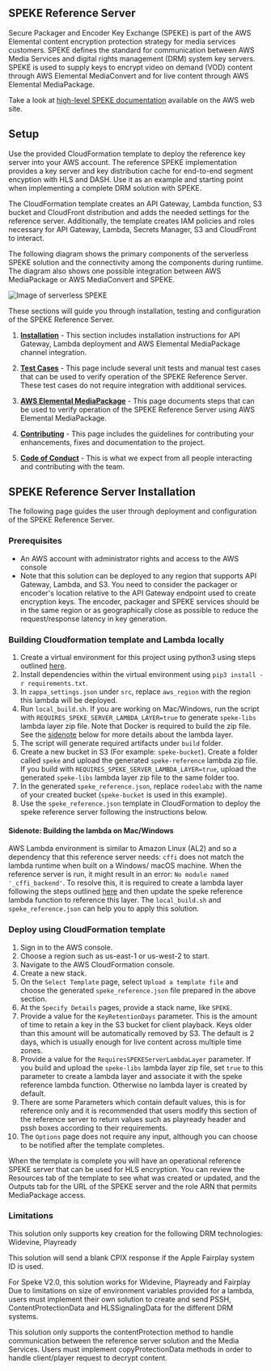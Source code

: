 ## SPEKE Reference Server

Secure Packager and Encoder Key Exchange (SPEKE) is part of the AWS Elemental content encryption protection strategy for media services customers. SPEKE defines the standard for communication between AWS Media Services and digital rights management (DRM) system key servers. SPEKE is used to supply keys to encrypt video on demand (VOD) content through AWS Elemental MediaConvert and for live content through AWS Elemental MediaPackage.

Take a look at [high-level SPEKE documentation](https://docs.aws.amazon.com/speke/latest/documentation/what-is-speke.html) available on the AWS web site.


## Setup

Use the provided CloudFormation template to deploy the reference key server into your AWS account. The reference SPEKE implementation provides a key server and key distribution cache for end-to-end segment encyption with HLS and DASH. Use it as an example and starting point when implementing a complete DRM solution with SPEKE.

The CloudFormation template creates an API Gateway, Lambda function, S3 bucket and CloudFront distribution and adds the needed settings for the reference server. Additionally, the template creates IAM policies and roles necessary for API Gateway, Lambda, Secrets Manager, S3 and CloudFront to interact.

The following diagram shows the primary components of the serverless SPEKE solution and the connectivity among the components during runtime. The diagram also shows one possible integration between AWS MediaPackage or AWS MediaConvert and SPEKE.

![Image of serverless SPEKE](images/speke-reference.png)


These sections will guide you through installation, testing and configuration of the SPEKE Reference Server.

1. [**Installation**](#speke-reference-server-installation) - This section includes installation instructions for API Gateway, Lambda deployment and AWS Elemental MediaPackage channel integration.

2. [**Test Cases**](tests/README.md) - This page include several unit tests and manual test cases that can be used to verify operation of the SPEKE Reference Server. These test cases do not require integration with additional services.

3. [**AWS Elemental MediaPackage**](MEDIAPACKAGE_CONFIG.md) - This page documents steps that can be used to verify operation of the SPEKE Reference Server using AWS Elemental MediaPackage.

4. [**Contributing**](CONTRIBUTING.md) - This page includes the guidelines for contributing your enhancements, fixes and documentation to the project.

5. [**Code of Conduct**](CODE_OF_CONDUCT.md) - This is what we expect from all people interacting and contributing with the team.



## SPEKE Reference Server Installation

The following page guides the user through deployment and configuration of the SPEKE Reference Server.

### Prerequisites

- An AWS account with administrator rights and access to the AWS console
- Note that this solution can be deployed to any region that supports API Gateway, Lambda, and S3. You need to consider the packager or encoder's location relative to the API Gateway endpoint used to create encryption keys. The encoder, packager and SPEKE services should be in the same region or as geographically close as possible to reduce the request/response latency in key generation.

### Building Cloudformation template and Lambda locally

1. Create a virtual environment for this project using python3 using steps outlined [here](https://docs.python.org/3/tutorial/venv.html).
1. Install dependencies within the virtual environment using `pip3 install -r requirements.txt`.
1. In `zappa_settings.json` under `src`, replace `aws_region` with the region this lambda will be deployed.
1. Run `local_build.sh`. If you are working on Mac/Windows, run the script with `REQUIRES_SPEKE_SERVER_LAMBDA_LAYER=true` to generate `speke-libs` lambda layer zip file. Note that Docker is required to build the zip file. See the [sidenote](#sidenote-building-the-lambda-on-macwindows) below for more details about the lambda layer.
1. The script will generate required artifacts under `build` folder.
1. Create a new bucket in S3 (For example: `speke-bucket`). Create a folder called `speke` and upload the generated `speke-reference` lambda zip file. If you build with `REQUIRES_SPEKE_SERVER_LAMBDA_LAYER=true`, upload the generated `speke-libs` lambda layer zip file to the same folder too. 
1. In the generated `speke_reference.json`, replace `rodeolabz` with the name of your created bucket (`speke-bucket` is used in this example).
1. Use the `speke_reference.json` template in CloudFormation to deploy the speke reference server following the instructions below.

#### **Sidenote:** Building the lambda on Mac/Windows
AWS Lambda environment is similar to Amazon Linux (AL2) and so a dependency that this reference server needs: `cffi` does not match the lambda runtime when built on a Windows/ macOS machine. When the reference server is run, it might result in an error: `No module named '_cffi_backend'`. To resolve this, it is required to create a lambda layer following the steps outlined [here](https://aws.amazon.com/premiumsupport/knowledge-center/lambda-layer-simulated-docker/) and then update the speke reference lambda function to reference this layer. The `local_build.sh` and `speke_reference.json` can help you to apply this solution.

### Deploy using CloudFormation template

1. Sign in to the AWS console.
1. Choose a region such as us-east-1 or us-west-2 to start.
1. Navigate to the AWS CloudFormation console.
1. Create a new stack.
1. On the `Select Template` page, select `Upload a template file` and choose the generated `speke_reference.json` file prepared in the above section.
1. At the `Specify Details` pages, provide a stack name, like `SPEKE`.
1. Provide a value for the `KeyRetentionDays` parameter. This is the amount of time to retain a key in the S3 bucket for client playback. Keys older than this amount will be automatically removed by S3. The default is 2 days, which is usually enough for live content across multiple time zones.
1. Provide a value for the `RequiresSPEKEServerLambdaLayer` parameter. If you build and upload the `speke-libs` lambda layer zip file, set `true` to this parameter to create a lambda layer and associate it with the speke reference lambda function. Otherwise no lambda layer is created by default.
1. There are some Parameters which contain default values, this is for reference only and it is recommended that users modify this section of the reference server to return values such as playready header and pssh boxes according to their requirements.
1. The `Options` page does not require any input, although you can choose to be notified after the template completes.


When the template is complete you will have an operational reference SPEKE server that can be used for HLS encryption. You can review the Resources tab of the template to see what was created or updated, and the Outputs tab for the URL of the SPEKE server  and the role ARN that permits MediaPackage access.


### Limitations

This solution only supports key creation for the following DRM technologies: Widevine, Playready

This solution will send a blank CPIX response if the Apple Fairplay system ID is used.

For Speke V2.0, this solution works for Widevine, Playready and Fairplay
Due to limitations on size of environment variables provided for a lambda, users must implement their own solution to create and send PSSH, ContentProtectionData and HLSSignalingData for the different DRM systems.

This solution only supports the contentProtection method to handle communication between the reference server solution and the Media Services. 
Users must implement copyProtectionData methods in order to handle client/player request to decrypt content.


